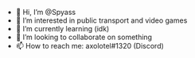 - 👋 Hi, I’m @Spyass
- 👀 I’m interested in public transport and video games
- 🌱 I’m currently learning (idk)
- 💞️ I’m looking to collaborate on something
- 📫 How to reach me: axolotel#1320 (Discord)

<!---
Spyass/Spyass is a ✨ special ✨ repository because its `README.md` (this file) appears on your GitHub profile.
You can click the Preview link to take a look at your changes.
--->
